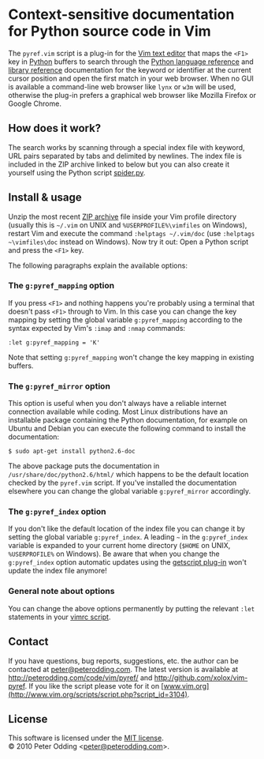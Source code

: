 # Context-sensitive documentation <br> for Python source code in Vim

The `pyref.vim` script is a plug-in for the [Vim text editor](http://www.vim.org/) that maps the `<F1>` key in [Python](http://python.org/) buffers to search through the [Python language reference](http://docs.python.org/reference/index.html) and [library reference](http://docs.python.org/library/index.html) documentation for the keyword or identifier at the current cursor position and open the first match in your web browser. When no GUI is available a command-line web browser like `lynx` or `w3m` will be used, otherwise the plug-in prefers a graphical web browser like Mozilla Firefox or Google Chrome.

## How does it work?

The search works by scanning through a special index file with keyword, URL pairs separated by tabs and delimited by newlines. The index file is included in the ZIP archive linked to below but you can also create it yourself using the Python script [spider.py](http://github.com/xolox/vim-pyref/blob/master/spider.py).

## Install & usage

Unzip the most recent [ZIP archive](http://peterodding.com/code/vim/downloads/pyref) file inside your Vim profile directory (usually this is `~/.vim` on UNIX and `%USERPROFILE%\vimfiles` on Windows), restart Vim and execute the command `:helptags ~/.vim/doc` (use `:helptags ~\vimfiles\doc` instead on Windows). Now try it out: Open a Python script and press the `<F1>` key.

The following paragraphs explain the available options:

### The `g:pyref_mapping` option

If you press `<F1>` and nothing happens you're probably using a terminal that doesn't pass `<F1>` through to Vim. In this case you can change the key mapping by setting the global variable `g:pyref_mapping` according to the syntax expected by Vim's `:imap` and `:nmap` commands:

    :let g:pyref_mapping = 'K'

Note that setting `g:pyref_mapping` won't change the key mapping in existing buffers.

### The `g:pyref_mirror` option

This option is useful when you don't always have a reliable internet connection available while coding. Most Linux distributions have an installable package containing the Python documentation, for example on Ubuntu and Debian you can execute the following command to install the documentation:

    $ sudo apt-get install python2.6-doc

The above package puts the documentation in `/usr/share/doc/python2.6/html/` which happens to be the default location checked by the `pyref.vim` script. If you've installed the documentation elsewhere you can change the global variable `g:pyref_mirror` accordingly.

### The `g:pyref_index` option

If you don't like the default location of the index file you can change it by setting the global variable `g:pyref_index`. A leading `~` in the `g:pyref_index` variable is expanded to your current home directory (`$HOME` on UNIX, `%USERPROFILE%` on Windows). Be aware that when you change the `g:pyref_index` option automatic updates using the [getscript plug-in](http://vimdoc.sourceforge.net/htmldoc/pi_getscript.html#getscript) won't update the index file anymore!

### General note about options

You can change the above options permanently by putting the relevant `:let` statements in your [vimrc script](http://vimdoc.sourceforge.net/htmldoc/starting.html#vimrc).

## Contact

If you have questions, bug reports, suggestions, etc. the author can be contacted at <peter@peterodding.com>. The latest version is available at <http://peterodding.com/code/vim/pyref/> and <http://github.com/xolox/vim-pyref>. If you like the script please vote for it on [www.vim.org](http://www.vim.org/scripts/script.php?script_id=3104).

## License

This software is licensed under the [MIT license](http://en.wikipedia.org/wiki/MIT_License).  
© 2010 Peter Odding &lt;<peter@peterodding.com>&gt;.
